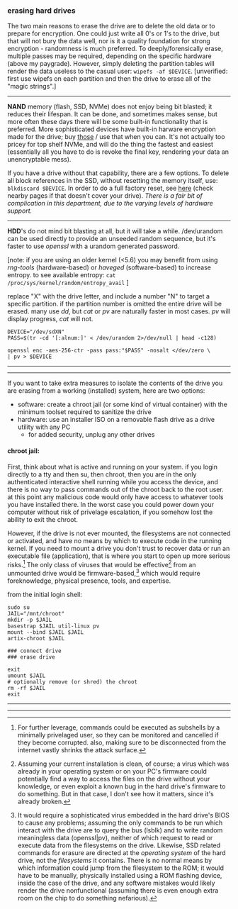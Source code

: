 ### erasing hard drives

The two main reasons to erase the drive are to delete the old data or to prepare for encryption. One could just write all 0's or 1's to the drive, but that will not bury the data well, nor is it a quality foundation for strong encryption - randomness is much preferred. To deeply/forensically erase, multiple passes may be required, depending on the specific hardware (above my paygrade). However, simply deleting the partition tables will render the data useless to the casual user: ```wipefs -af $DEVICE```. \[unverified: first use wipefs on each partition and then the drive to erase all of the "magic strings".\]

___

__NAND__ memory (flash, SSD, NVMe) does not enjoy being bit blasted; it reduces their lifespan. It can be done, and sometimes makes sense, but more often these days there will be some built-in functionality that is preferred. More sophisticated devices have built-in harware encryption made for the drive; buy [those](https://wiki.archlinux.org/title/Self-encrypting_drives) / use that when you can. It's not actually too pricey for top shelf NVMe, and will do the thing the fastest and easiest (essentially all you have to do is revoke the final key, rendering your data an unencryptable mess).

If you have a drive without that capability, there are a few options. To delete all block references in the SSD, without resetting the memory itself, use: ```blkdiscard $DEVICE```. In order to do a full factory reset, see [here](https://wiki.archlinux.org/title/Solid_state_drive/Memory_cell_clearing) (check nearby pages if that doesn't cover your drive). _There is a fair bit of complication in this department, due to the varying levels of hardware support._

___

__HDD__'s do not mind bit blasting at all, but it will take a while. /dev/urandom can be used directly to provide an unseeded random sequence, but it's faster to use _openssl_ with a urandom generated password. 

\[note: if you are using an older kernel (<5.6) you may benefit from using _rng-tools_ (hardware-based) or _haveged_ (software-based) to increase entropy. to see available entropy: ```cat /proc/sys/kernel/random/entropy_avail``` \]

replace "X" with the drive letter, and include a number "N" to target a specific partition. if the partition number is omitted the entire drive will be erased. many use _dd_, but _cat_ or _pv_ are naturally faster in most cases. _pv_ will display progress, _cat_ will not.

```
DEVICE="/dev/sdXN"
PASS=$(tr -cd '[:alnum:]' < /dev/urandom 2>/dev/null | head -c128)

openssl enc -aes-256-ctr -pass pass:"$PASS" -nosalt </dev/zero \
| pv > $DEVICE
```

___
___

If you want to take extra measures to isolate the contents of the drive you are erasing from a working (installed) system, here are two options:
* software: create a chroot jail (or some kind of virtual container) with the minimum toolset required to sanitize the drive
* hardware: use an installer ISO on a removable flash drive as a drive utility with any PC
  * for added security, unplug any other drives

#### chroot jail:

First, think about what is active and running on your system. if you login directly to a tty and then su, then chroot, then you are in the only authenticated interactive shell running while you access the device, and there is no way to pass commands out of the chroot back to the root user. at this point any malicious code would only have access to whatever tools you have installed there. In the worst case you could power down your computer without risk of privelage escalation, if you somehow lost the ability to exit the chroot. 

However, if the drive is not ever mounted, the filesystems are not connected or activated, and have no means by which to execute code in the running kernel. If you need to mount a drive you don't trust to recover data or run an executable file (application), that is where you start to open up more serious risks.[^1] The only class of viruses that would be effective[^2] from an unmounted drive would be firmware-based,[^3] which would require foreknowledge, physical presence, tools, and expertise.

from the initial login shell:
```
sudo su
JAIL="/mnt/chroot"
mkdir -p $JAIL
basestrap $JAIL util-linux pv
mount --bind $JAIL $JAIL
artix-chroot $JAIL

### connect drive
### erase drive

exit
umount $JAIL
# optionally remove (or shred) the chroot
rm -rf $JAIL
exit
```
___
___
[^1]: For further leverage, commands could be executed as subshells by a minimally privelaged user, so they can be monitored and cancelled if they become corrupted. also, making sure to be disconnected from the internet vastly shrinks the attack surface.

[^2]: Assuming your current installation is clean, of course; a virus which was already in your operating system or on your PC's firmware could potentially find a way to access the files on the drive without your knowledge, or even exploit a known bug in the hard drive's firmware to do something. But in that case, I don't see how it matters, since it's already broken.

[^3]: It would require a sophisticated virus embedded in the hard drive's BIOS to cause any problems; assuming the only commands to be run which interact with the drive are to query the bus (lsblk) and to write random meaningless data (openssl|pv), neither of which request to read or execute data from the filesystems on the drive. Likewise, SSD related commands for erasure are directed at the _operating system_ of the hard drive, not the _filesystems_ it contains. There is no normal means by which information could jump from the filesystem to the ROM; it would have to be manually, physically installed using a ROM flashing device, inside the case of the drive, and any software mistakes would likely render the drive nonfunctional (assuming there is even enough extra room on the chip to do something nefarious).
